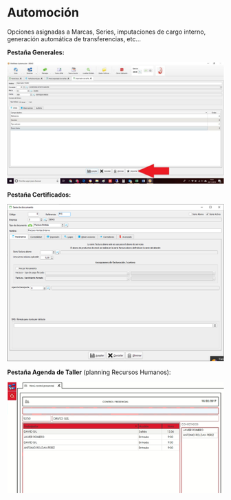# Automoción

Opciones asignadas a Marcas, Series, imputaciones de cargo interno, generación automática de transferencias, etc...

**Pestaña Generales:**

![](../../../.gitbook/assets/image%20%28177%29.png)

**Pestaña Certificados:**

![](../../../.gitbook/assets/image%20%28302%29.png)

**Pestaña Agenda de Taller** \(planning Recursos Humanos\):

![](../../../.gitbook/assets/image%20%2851%29.png)

